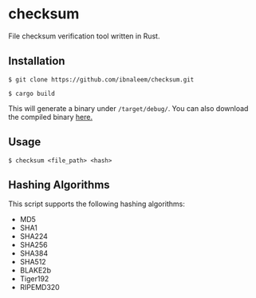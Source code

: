 # checksum
File checksum verification tool written in Rust.

## Installation
```
$ git clone https://github.com/ibnaleem/checksum.git
```
```
$ cargo build
```
This will generate a binary under `/target/debug/`. You can also download the compiled binary [here.](https://github.com/ibnaleem/checksum/releases)
## Usage
```
$ checksum <file_path> <hash>
```

## Hashing Algorithms
This script supports the following hashing algorithms:
- MD5
- SHA1
- SHA224
- SHA256
- SHA384
- SHA512
- BLAKE2b
- Tiger192
- RIPEMD320
